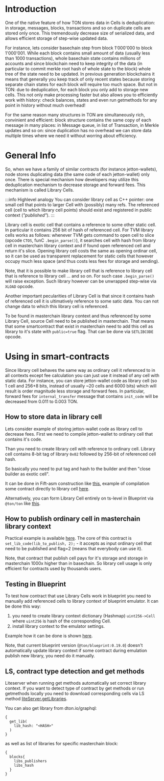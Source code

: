 # Introduction
One of the native feature of how TON stores data in Cells is deduplication: in storage, messages, blocks, transactions and so on duplicate cells are stored only once. This tremendously decrease size of serialized data, and allows efficient storage of step-wise updated data.

For instance, lets consider basechain step from block 1'000'000 to block 1'000'001. While each block contains small amount of data (usually less than 1000 transactions), whole basechain state contains millions of accounts and since blockchain need to keep integrity of the data (in particular to commit merkle root hash of whole state to the block) whole tree of the state need to be updated. In previous generation blockchains it means that generally you keep track of only recent states because storing separate chain states for each block will require too much space. But not in TON: due to deduplication, for each block you only add to storage new cells. This not only make processing faster but also allows you to efficiently work with history: check balances, states and even run getmethods for any point in history without much overhead!

For the same reason many structures in TON are simultaneously rich, convinient and efficient: block structure contains the same copy of each message in many places: in Message queue, in list of Transaction, in Merkle updates and so on: since duplication has no overhead we can store data multiple times where we need it without worring about efficiency.

# General Info

So, when we have a family of similar contracts (for instance jetton-wallets), node stores duplicating data (the same code of each jetton-wallet) only once. There is special mechanism how developers may utilize this deduplication mechanism to decrease storage and forward fees. This mechanism is called Library Cells.

:::info Highlevel analogy
You can consider library cell as C++ pointer: one small cell that points to larger Cell with (possibly) many refs. The referenced cell (cell to which library cell points) should exist and registered in public context (_"published"_).
:::

Library cell is exotic cell that contains a reference to some other static cell. In particular it contains 256 bit of hash of referenced cell. For TVM library cells works as follows: whenever TVM gets command to open cell to slice (opcode `CTOS`, funC `.begin_parse()`), it searches cell with hash from library cell in masterchain library context and if found open referenced cell and return it's slice. Opening library cell costs the same as opening ordinar cell, so it can be used as transparent replacement for static cells that however occupy much less space (and thus costs less fees for storage and sending).

Note, that it is possible to make library cell that is reference to library cell that is reference to library cell ... and so on. For such case `.begin_parse()` will raise exception. Such library however can be unwrapped step-wise via `XLOAD` opcode.

Another important pecularities of Library Cell is that since it contains hash of referenced cell it is ultimatively reference to some satic data. You can not change data to which this library cell is referenced.


To be found in masterchain library context and thus referenced by some Library Cell, source Cell need to be published in masterchain. That means that some smartcontract that exist in masterchain need to add this cell as library to it's state with `public=true` flag. That can be done via `SETLIBCODE` opcode.

# Using in smart-contracts

Since library cell behaves the same way as ordinary cell it referenced to in all contexts except fee calculation you can just use it instead of any cell with static data. For instance, you can store jetton-wallet code as library cell (so 1 cell and 256+8 bits, instead of usually ~20 cells and 6000 bits) which will result is order magnitude less storage and forward fees. In particular, forward fees for `internal_transfer` message that contains `init_code` will be decreased from 0.011 to 0.003 TON.

## How to store data in library cell
Lets consider example of storing jetton-wallet code as library cell to decrease fees. First we need to compile jetton-wallet to ordinary cell that contains it's code.

Than you need to create library cell with reference to ordinary cell. Library cell contains 8-bit tag of library `0x02` followed by 256-bit of referenced cell hash.

So basically you need to put tag and hash to the builder and then "close builder as exotic cell".

It can be done in Fift-asm construction like [this](https://github.com/ton-blockchain/multisig-contract-v2/blob/master/contracts/auto/order_code.func), example of compilation some contract directly to library cell [here](https://github.com/ton-blockchain/multisig-contract-v2/blob/master/wrappers/Order.compile.ts).

Alternatively, you can form Library Cell entirely on ts-level in Blueprint via `@ton/ton` like [this](https://github.com/ton-blockchain/stablecoin-contract/blob/de08b905214eb253d27009db6a124fd1feadbf72/sandbox_tests/JettonWallet.spec.ts#L104C1-L105C90).

## How to publish ordinary cell in masterchain library context
Practical example is available [here](https://github.com/ton-blockchain/multisig-contract-v2/blob/master/contracts/helper/librarian.func). The core of this contract is `set_lib_code(lib_to_publish, 2);` - it accepts as input ordinary cell that need to be published and flag=2 (means that everybody can use it).

Note, that contract that publish cell pays for it's storage and storage in masterchain 1000x higher than in basechain. So library cell usage is only efficient for contracts used by thousands users.

## Testing in Blueprint
To test how contract that use Library Cells work in blueprint you need to manually add referenced cells to library context of blueprint emulator. It can be done this way:
1) you need to create library context dictionary (Hashmap) `uint256->Cell` where `uint256` is hash of the corresponding Cell.
2) install library context to the emulator settings.

Example how it can be done is shown [here](https://github.com/ton-blockchain/stablecoin-contract/blob/de08b905214eb253d27009db6a124fd1feadbf72/sandbox_tests/JettonWallet.spec.ts#L100C9-L103C32).

Note, that current blueprint version (`@ton/blueprint:0.19.0`) doesn't automatically update library context if some contract during emulation publish new library, you need do it manually.

## LS, contract type detection and get methods
Liteserver when running get methods automatically set correct library context. If you want to detect type of contract by get methods or run getmethods locally you need to download corresponding cells via LS method [liteServer.getLibraries](https://github.com/ton-blockchain/ton/blob/master/tl/generate/scheme/lite_api.tl#L85).

You can also get library from dton.io/graphql:
```
{
  get_lib(
    lib_hash: "<HASH>"
  )
}
```
as well as list of libraries for specific masterchain block:
```
{
  blocks{
    libs_publishers
    libs_hash
  }
}
```

